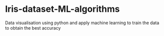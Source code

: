 # Iris-dataset-ML-algorithms
Data visualisation using python and apply machine learning to train the data to obtain the best accuracy
